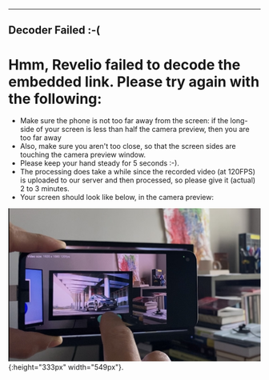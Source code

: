 
---
Decoder Failed :-(
---

# Hmm, Revelio failed to decode the embedded link. Please try again with the following:

* Make sure the phone is not too far away from the screen: if the long-side of your screen is less than half the camera preview, then you are too far away
* Also, make sure you aren't too close, so that the screen sides are touching the camera preview window. 
* Please keep your hand steady for 5 seconds :-). 
* The processing does take a while since the recorded video (at 120FPS) is uploaded to our server and then processed, so please give it (actual) 2 to 3 minutes. 
* Your screen should look like below, in the camera preview:

![Alt text](appAndScreen.jpg?raw=true "App should be at a distance such that screen is comfortably inside the app's camera preview. Neither too far nor too close. A distance of about 0.5m to 0.75m should work."){:height="333px" width="549px"}.
